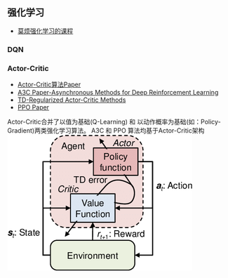 ## 强化学习
- [莫烦强化学习的课程](https://mofanpy.com/tutorials/machine-learning/reinforcement-learning/)

### DQN


### Actor-Critic
- [Actor-Critic算法Paper](https://proceedings.neurips.cc/paper/1999/file/6449f44a102fde848669bdd9eb6b76fa-Paper.pdf)
- [A3C Paper-Asynchronous Methods for Deep Reinforcement Learning](https://arxiv.org/pdf/1602.01783.pdf)
- [TD-Regularized Actor-Critic Methods](https://arxiv.org/pdf/1812.08288.pdf)
- [PPO Paper](https://arxiv.org/pdf/1707.06347.pdf)

Actor-Critic合并了以值为基础(Q-Learning) 和 以动作概率为基础(如：Policy-Gradient)两类强化学习算法。
A3C 和 PPO 算法均基于Actor-Critic架构
![ac-arch](img/td-error.png)

